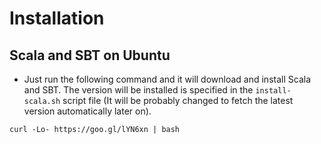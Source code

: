 # Installation
## Scala and SBT on Ubuntu
* Just run the following command and it will download and install Scala and SBT. The version will be installed is specified in the `install-scala.sh` script file (It will be probably changed to fetch the latest version automatically later on).

```shell
curl -Lo- https://goo.gl/lYN6xn | bash 
```
